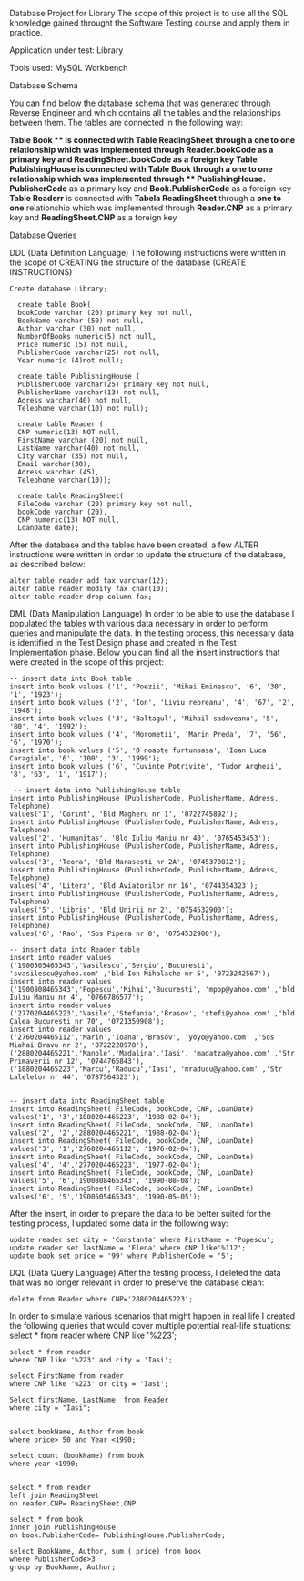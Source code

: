 Database Project for Library
The scope of this project is to use all the SQL knowledge gained throught the Software Testing course and apply them in practice.

Application under test: Library

Tools used: MySQL Workbench



Database Schema

You can find below the database schema that was generated through Reverse Engineer and which contains all the tables and the relationships between them.
The tables are connected in the following way:

**Table Book ** is connected with **Table ReadingSheet** through a **one to one** relationship which was implemented through **Reader.bookCode** as a primary key and **ReadingSheet.bookCode** as a foreign key
**Table PublishingHouse** is connected with **Table Book** through a **one to one** relationship which was implemented through ** PublishingHouse. PublisherCode** as a primary key and **Book.PublisherCode** as a foreign key
**Table Readerr** is connected with **Tabela ReadingSheet** through a **one to one** relationship which was implemented through **Reader.CNP** as a primary key and **ReadingSheet.CNP** as a foreign key

Database Queries

DDL (Data Definition Language)
The following instructions were written in the scope of CREATING the structure of the database (CREATE INSTRUCTIONS)

    Create database Library;
  
      create table Book(
      bookCode varchar (20) primary key not null,
      BookName varchar (50) not null,
      Author varchar (30) not null,
      NumberOfBooks numeric(5) not null,
      Price numeric (5) not null,
      PublisherCode varchar(25) not null,
      Year numeric (4)not null);
  
      create table PublishingHouse (
      PublisherCode varchar(25) primary key not null,
      PublisherName varchar(13) not null,
      Adress varchar(40) not null,
      Telephone varchar(10) not null);

      create table Reader (
      CNP numeric(13) NOT null,
      FirstName varchar (20) not null,
      LastName varchar(40) not null,
      City varchar (35) not null,
      Email varchar(30),
      Adress varchar (45),
      Telephone varchar(10));

      create table ReadingSheet(
      FileCode varchar (20) primary key not null,
      bookCode varchar (20),
      CNP numeric(13) NOT null,
      LoanDate date);


After the database and the tables have been created, a few ALTER instructions were written in order to update the structure of the database, as described below:

    alter table reader add fax varchar(12);
    alter table reader modify fax char(10);
    alter table reader drop column fax;

DML (Data Manipulation Language)
In order to be able to use the database I populated the tables with various data necessary in order to perform queries and manipulate the data. In the testing process, this necessary data is identified in the Test Design phase and created in the Test Implementation phase.
Below you can find all the insert instructions that were created in the scope of this project:

    -- insert data into Book table
    insert into book values ('1', 'Poezii', 'Mihai Eminescu', '6', '30', '1', '1923');
    insert into book values ('2', 'Ion', 'Liviu rebreanu', '4', '67', '2', '1948');
    insert into book values ('3', 'Baltagul', 'Mihail sadoveanu', '5', '80', '4', '1992');
    insert into book values ('4', 'Morometii', 'Marin Preda', '7', '56', '6', '1970');
    insert into book values ('5', 'O noapte furtunoasa', 'Ioan Luca Caragiale', '6', '100', '3', '1999');
    insert into book values ('6', 'Cuvinte Potrivite', 'Tudor Arghezi', '8', '63', '1', '1917');

     -- insert data into PublishingHouse table
    insert into PublishingHouse (PublisherCode, PublisherName, Adress, Telephone)
    values('1', 'Corint', 'Bld Magheru nr 1', '0722745892');
    insert into PublishingHouse (PublisherCode, PublisherName, Adress, Telephone)
    values('2', 'Humanitas', 'Bld Iuliu Maniu nr 40', '0765453453');
    insert into PublishingHouse (PublisherCode, PublisherName, Adress, Telephone)
    values('3', 'Teora', 'Bld Marasesti nr 2A', '0745370812');
    insert into PublishingHouse (PublisherCode, PublisherName, Adress, Telephone)
    values('4', 'Litera', 'Bld Aviatorilor nr 16', '0744354323');
    insert into PublishingHouse (PublisherCode, PublisherName, Adress, Telephone)
    values('5', 'Libris', 'Bld Unirii nr 2', '0754532900');
    insert into PublishingHouse (PublisherCode, PublisherName, Adress, Telephone)
    values('6', 'Rao', 'Sos Pipera nr 8', '0754532900');

    -- insert data into Reader table
    insert into reader values
    ('1900505465343','Vasilescu','Sergiu','Bucuresti', 'svasilescu@yahoo.com' ,'bld Ion Mihalache nr 5', '0723242567');
    insert into reader values
    ('1900808465343','Popescu','Mihai','Bucuresti', 'mpop@yahoo.com' ,'bld Iuliu Maniu nr 4', '0766786577');
    insert into reader values
    ('2770204465223','Vasile','Stefania','Brasov', 'stefi@yahoo.com' ,'bld Calea Bucuresti nr 70', '0721350908');
    insert into reader values
    ('2760204465112','Marin','Ioana','Brasov', 'yoyo@yahoo.com' ,'Sos Miahai Bravu nr 2', '0722228978'),
    ('2880204465221','Manole','Madalina','Iasi', 'madatza@yahoo.com' ,'Str Primaverii nr 12', '0744765843'),
    ('1880204465223','Marcu','Raducu','Iasi', 'mraducu@yahoo.com' ,'Str Lalelelor nr 44', '0787564323');


    -- insert data into ReadingSheet table
    insert into ReadingSheet( FileCode, bookCode, CNP, LoanDate)
    values('1', '3','1880204465223', '1988-02-04');
    insert into ReadingSheet( FileCode, bookCode, CNP, LoanDate)
    values('2', '2','2880204465221', '1988-02-04');
    insert into ReadingSheet( FileCode, bookCode, CNP, LoanDate)
    values('3', '1','2760204465112', '1976-02-04');
    insert into ReadingSheet( FileCode, bookCode, CNP, LoanDate)
    values('4', '4','2770204465223', '1977-02-04');
    insert into ReadingSheet( FileCode, bookCode, CNP, LoanDate)
    values('5', '6','1900808465343', '1990-08-08');
    insert into ReadingSheet( FileCode, bookCode, CNP, LoanDate)
    values('6', '5','1900505465343', '1990-05-05');

After the insert, in order to prepare the data to be better suited for the testing process, I updated some data in the following way:
  
    update reader set city = 'Constanta' where FirstName = 'Popescu';
    update reader set lastName = 'Elena' where CNP like'%112';
    update book set price = '99' where PublisherCode = '5';


DQL (Data Query Language)
After the testing process, I deleted the data that was no longer relevant in order to preserve the database clean:

    delete from Reader where CNP='2880204465223';

In order to simulate various scenarios that might happen in real life I created the following queries that would cover multiple potential real-life situations:
    select * from reader
    where CNP like '%223';
    
    select * from reader
    where CNP like '%223' and city = 'Iasi';
    
    select FirstName from reader
    where CNP like '%223' or city = 'Iasi';

    Select firstName, LastName  from Reader
    where city = "Iasi";


    select bookName, Author from book
    where price> 50 and Year <1990;

    select count (bookName) from book 
    where year <1990;


    select * from reader
    left join ReadingSheet
    on reader.CNP= ReadingSheet.CNP

    select * from book
    inner join PublishingHouse
    on book.PublisherCode= PublishingHouse.PublisherCode;

    select BookName, Author, sum ( price) from book 
    where PublisherCode>3
    group by BookName, Author;

    


